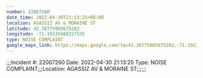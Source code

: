 ```yaml
---
number: 22007260
date_time: 2022-04-30T21:13:25+00:00
location: AGASSIZ AV & MORAINE ST
latitude: 42.38775005675282
longitude: -71.19235989227535
type: NOISE COMPLAINT
google_maps_link: https://maps.google.com/?q=42.38775005675282,-71.19235989227535
---
```


;;;Incident #: 22007260  Date: 2022-04-30 21:13:25   Type: NOISE COMPLAINT;;;Location: AGASSIZ AV & MORAINE ST;;;;;;
